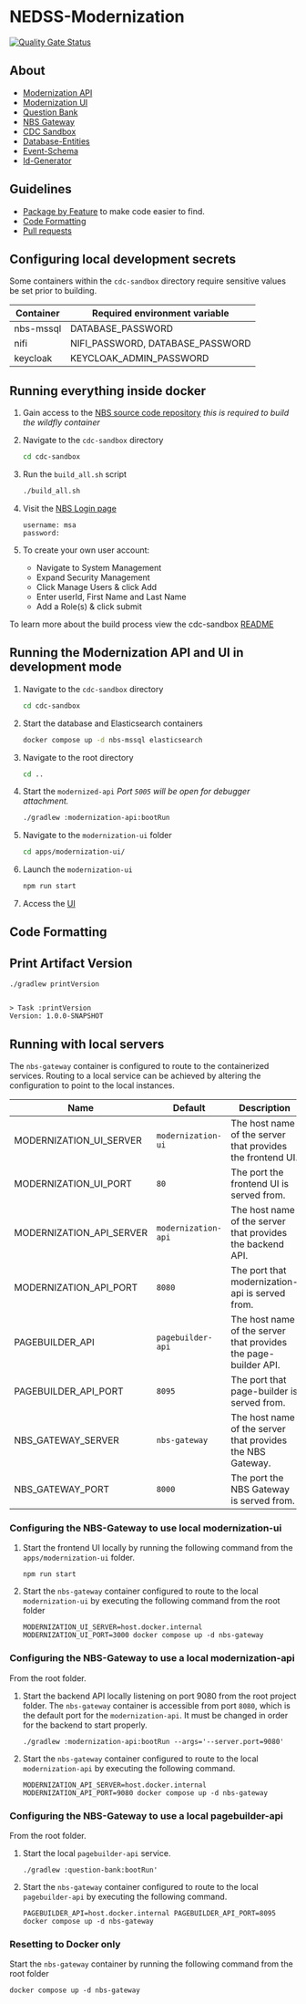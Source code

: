 # NEDSS-Modernization

[![Quality Gate Status](https://sonarcloud.io/api/project_badges/measure?project=CDCgov_NEDSS-Modernization&metric=alert_status)](https://sonarcloud.io/summary/new_code?id=CDCgov_NEDSS-Modernization)

## About

- [Modernization API](apps/modernization-api/README.md)
- [Modernization UI](apps/modernization-ui/README.md)
- [Question Bank](apps/question-bank/README.md)
- [NBS Gateway](apps/nbs-gateway/README.md)
- [CDC Sandbox](cdc-sandbox/README.md)
- [Database-Entities](libs/database-entities/README.md)
- [Event-Schema](libs/event-schema/README.md)
- [Id-Generator](libs/id-generator/README.md)

## Guidelines

- [Package by Feature](documentation/Package-By-Feature.md) to make code easier to find.
- [Code Formatting](documentation/Code-Formatting.md)
- [Pull requests](documentation/Pull-Requests.md)

## Configuring local development secrets
Some containers within the `cdc-sandbox` directory require sensitive values be set prior to building. 

|Container |Required environment variable|
|---|---|
|nbs-mssql|DATABASE_PASSWORD|
|nifi|NIFI_PASSWORD, DATABASE_PASSWORD|
|keycloak|KEYCLOAK_ADMIN_PASSWORD|

## Running everything inside docker

1. Gain access to the [NBS source code repository](https://github.com/cdcent/NEDSSDev) _this is required to build the wildfly container_
2. Navigate to the `cdc-sandbox` directory

   ```sh
   cd cdc-sandbox
   ```
3. Run the `build_all.sh` script

   ```sh
   ./build_all.sh
   ```
4. Visit the [NBS Login page](http://localhost:8080/nbs/login)

   ```
   username: msa
   password:
   ```

5. To create your own user account:
    - Navigate to System Management
    - Expand Security Management
    - Click Manage Users & click Add
    - Enter userId, First Name and Last Name
    - Add a Role(s) & click submit

To learn more about the build process view the cdc-sandbox [README](cdc-sandbox/README.md)

## Running the Modernization API and UI in development mode

1. Navigate to the `cdc-sandbox` directory

   ```sh
   cd cdc-sandbox
   ```
2. Start the database and Elasticsearch containers

    ```sh
    docker compose up -d nbs-mssql elasticsearch
    ```
3. Navigate to the root directory

   ```sh
   cd ..
   ``` 
   
4. Start the `modernized-api` _Port `5005` will be open for debugger attachment._

    ```sh
    ./gradlew :modernization-api:bootRun
    ```
5. Navigate to the `modernization-ui` folder

    ```sh
    cd apps/modernization-ui/    
    ```
6. Launch the `modernization-ui`

    ```sh
    npm run start
    ```

7. Access the [UI](http://localhost:3000)

## Code Formatting

## Print Artifact Version

```
./gradlew printVersion


> Task :printVersion
Version: 1.0.0-SNAPSHOT
```

## Running with local servers

The `nbs-gateway` container is configured to route to the containerized services. Routing to a local service can be
achieved by altering the configuration to point to the local instances.

| Name                     | Default             | Description                                                     |
|--------------------------|---------------------|-----------------------------------------------------------------|
| MODERNIZATION_UI_SERVER  | `modernization-ui`  | The host name of the server that provides the frontend UI.      |
| MODERNIZATION_UI_PORT    | `80`                | The port the frontend UI is served from.                        |
| MODERNIZATION_API_SERVER | `modernization-api` | The host name of the server that provides the backend API.      |
| MODERNIZATION_API_PORT   | `8080`              | The port that modernization-api is served from.                 |
| PAGEBUILDER_API          | `pagebuilder-api`   | The host name of the server that provides the page-builder API. |
| PAGEBUILDER_API_PORT     | `8095`              | The port that page-builder is served from.                      |
| NBS_GATEWAY_SERVER       | `nbs-gateway`       | The host name of the server that provides the NBS Gateway.      |
| NBS_GATEWAY_PORT         | `8000`              | The port the NBS Gateway is served from.                        |

### Configuring the NBS-Gateway to use local modernization-ui

1. Start the frontend UI locally by running the following command from the `apps/modernization-ui` folder.

   ```shell
   npm run start
   ```

2. Start the `nbs-gateway` container configured to route to the local `modernization-ui` by executing the
following command from the root folder

   ```shell
   MODERNIZATION_UI_SERVER=host.docker.internal MODERNIZATION_UI_PORT=3000 docker compose up -d nbs-gateway
   ```

### Configuring the NBS-Gateway to use a local modernization-api

From the root folder.

1. Start the backend API locally listening on port 9080 from the root project folder. The `nbs-gateway` container is
accessible from port `8080`, which is the default port for the `modernization-api`. It must be changed in order for the
backend to start properly.

   ```shell
   ./gradlew :modernization-api:bootRun --args='--server.port=9080'
   ```

2. Start the `nbs-gateway` container configured to route to the local `modernization-api` by executing the
   following command.

   ```shell
   MODERNIZATION_API_SERVER=host.docker.internal MODERNIZATION_API_PORT=9080 docker compose up -d nbs-gateway
   ```

### Configuring the NBS-Gateway to use a local pagebuilder-api

From the root folder.

1. Start the local `pagebuilder-api` service.

   ```shell
   ./gradlew :question-bank:bootRun'
   ```

2. Start the `nbs-gateway` container configured to route to the local `pagebuilder-api` by executing the
following command.

   ```shell
   PAGEBUILDER_API=host.docker.internal PAGEBUILDER_API_PORT=8095 docker compose up -d nbs-gateway
   ```

### Resetting to Docker only

Start the `nbs-gateway` container by running the following command from the root folder

```shell
docker compose up -d nbs-gateway
```
